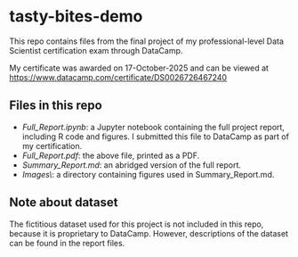 # tasty-bites-demo
This repo contains files from the final project of my professional-level Data Scientist certification exam through DataCamp.

My certificate was awarded on 17-October-2025 and can be viewed at https://www.datacamp.com/certificate/DS0026726467240

## Files in this repo
- _Full_Report.ipynb_: a Jupyter notebook containing the full project report, including R code and figures. I submitted this file to DataCamp as part of my certification.
- _Full_Report.pdf_: the above file, printed as a PDF.
- <i>Summary_Report.md</i>: an abridged version of the full report.
- <i>Images\\</i>: a directory containing figures used in Summary_Report.md.

## Note about dataset
The fictitious dataset used for this project is not included in this repo, because it is proprietary to DataCamp. However, descriptions of the dataset can be found in the report files.
